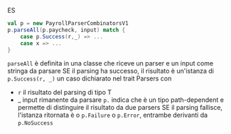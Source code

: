 ES

```scala
val p = new PayrollParserCombinatorsV1 
p.parseAll(p.paycheck, input) match { 
	case p.Success(r,_) => ... 
	case x => ... 
}
```

`parseAll` è definita in una classe che riceve un parser e un input come stringa da parsare
SE il parsing ha successo, il risultato è un'istanza di `p.Success(r, _)` un caso dichiarato nel trait Parsers con
- `r` il risultato del parsing di tipo T
- \_ input rimanente da parsare 
`p.` indica che è un tipo path-dependent e permette di distinguire il risultato da due parsers
SE il parsing fallisce, l'istanza ritornata è o `p.Failure` o `p.Error`, entrambe derivanti da `p.NoSuccess`